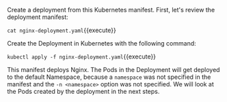 Create a deployment from this Kubernetes manifest. First, let's review the deployment manifest:

`cat nginx-deployment.yaml`{{execute}}

Create the Deployment in Kubernetes with the following command:

`kubectl apply -f nginx-deployment.yaml`{{execute}}

This manifest deploys Nginx. The Pods in the Deployment will get deployed to the default Namespace, because a `namespace` was not specified in the manifest and the `-n <namespace>` option was not specified. We will look at the Pods created by the deployment in the next steps.
